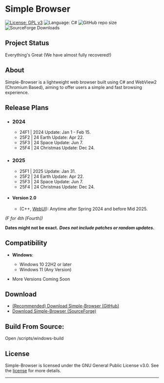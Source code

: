 # Simple Browser
[![License: GPL v3](https://img.shields.io/github/license/DanielLMcGuire/Simple-Browser?style=flat-square)](https://www.gnu.org/licenses/old-licenses/gpl-3.0) ![Language: C#](https://img.shields.io/badge/language-C%23-178600?style=flat-square) ![GitHub repo size](https://img.shields.io/github/repo-size/DanielLMcGuire/Simple-Browser?style=flat-square) ![SourceForge Downloads](https://img.shields.io/sourceforge/dm/simple-browser?style=flat-square)
## Project Status
Everything's Great (We have almost fully recovered!)
## About
Simple-Browser is a lightweight web browser built using C# and WebView2 (Chromium Based), aiming to offer users a simple and fast browsing experience.

## Release Plans
- ### 2024
  - 24F1 | 2024 Update: Jan 1 - Feb 15.   
  - 25F2 | 24 Earth Update: Apr 22.
  - 25F3 | 24 Space Update: Jun 7.
  - 25F4 | 24 Christmas Update: Dec 24.
- ### 2025
  - 25F1 | 2025 Update: Jan 31.
  - 25F2 | 24 Earth Update: Apr 22.
  - 25F3 | 24 Space Update: Jun 7.
  - 25F4 | 24 Christmas Update: Dec 24.
- #### Version 2.0 
  - (C++, [WebUI](https://github.com/webui-dev/webui)): Anytime after Spring 2024 and before Mid 2025.

 *(F for 4th [Fourth])*

**Dates might not be exact.**
***Does not include patches or random updates.***

## Compatibility
- **Windows**:
  - Windows 10 22H2 or later
  - Windows 11 (Any Version)

- More Versions Coming Soon

## Download
- [(Recommended) Download Simple-Browser (GitHub)](https://github.com/DanielLMcGuire/Simple-Browser/releases/latest)
- [Download Simple-Browser (SourceForge)](https://sourceforge.net/projects/simple-browser/files/latest/download)

## Build From Source:
Open /scripts/windows-build

## License
Simple-Browser is licensed under the GNU General Public License v3.0. See the [license](https://github.com/DanielLMcGuire/Simple-Browser?tab=GPL-3.0-1-ov-file) for more details.

---
